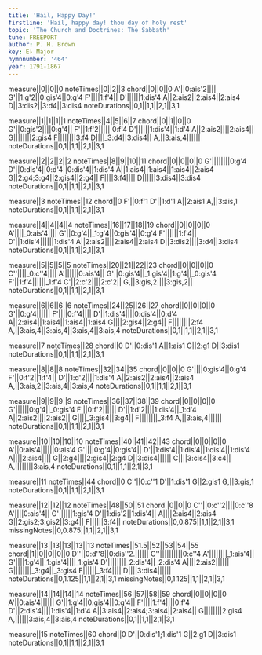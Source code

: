 ```yaml
---
title: 'Hail, Happy Day!'
firstline: 'Hail, happy day! thou day of holy rest'
topic: 'The Church and Doctrines: The Sabbath'
tune: FREEPORT
author: P. H. Brown
key: E♭ Major
hymnnumber: '464'
year: 1791-1867
---
```

measure||0||0||0
noteTimes||0||2||3
chord||0||0||0
A'||0:ais'2||||
G'||1:g'2||0:gis'4||0:g'4
F'||||1:f'4||
D'||||||1:dis'4
A||2:ais2||2:ais4||2:ais4
D||3:dis2||3:d4||3:dis4
noteDurations||0,1||1,1||2,1||3,1

measure||1||1||1||1
noteTimes||4||5||6||7
chord||0||1||0||0
G'||0:gis'2||||0:g'4||
F'||1:f'2||||||0:f'4
D'||||||1:dis'4||1:d'4
A||2:ais2||||2:ais4||
G||||||||2:gis4
F||||||||3:f4
D||||_3:d4||3:dis4||
A,||3:ais,4||||||
noteDurations||0,1||1,1||2,1||3,1

measure||2||2||2||2
noteTimes||8||9||10||11
chord||0||0||0||0
G'||||||||0:g'4
D'||0:dis'4||0:d'4||0:dis'4||1:dis'4
A||1:ais4||1:ais4||1:ais4||2:ais4
G||2:g4;3:g4||2:gis4||2:g4||
F||||3:f4||||
D||||||3:dis4||3:dis4
noteDurations||0,1||1,1||2,1||3,1

measure||3
noteTimes||12
chord||0
F'||0:f'1
D'||1:d'1
A||2:ais1
A,||3:ais,1
noteDurations||0,1||1,1||2,1||3,1

measure||4||4||4||4
noteTimes||16||17||18||19
chord||0||0||0||0
A'||||_0:ais'4||||
G'||0:g'4||_1:g'4||0:gis'4||0:g'4
F'||||||1:f'4||
D'||1:dis'4||||||1:dis'4
A||2:ais2||||2:ais4||2:ais4
D||3:dis2||||3:d4||3:dis4
noteDurations||0,1||1,1||2,1||3,1

measure||5||5||5||5
noteTimes||20||21||22||23
chord||0||0||0||0
C''||||_0:c''4||||
A'||||||0:ais'4||
G'||0:gis'4||_1:gis'4||1:g'4||_0:gis'4
F'||1:f'4||||||_1:f'4
C'||2:c'2||||2:c'2||
G,||3:gis,2||||3:gis,2||
noteDurations||0,1||1,1||2,1||3,1

measure||6||6||6||6
noteTimes||24||25||26||27
chord||0||0||0||0
G'||0:g'4||||||
F'||||0:f'4||||
D'||1:dis'4||||0:dis'4||0:d'4
A||2:ais4||1:ais4||1:ais4||1:ais4
G||||2:gis4||2:g4||
F||||||||2:f4
A,||3:ais,4||3:ais,4||3:ais,4||3:ais,4
noteDurations||0,1||1,1||2,1||3,1

measure||7
noteTimes||28
chord||0
D'||0:dis'1
A||1:ais1
G||2:g1
D||3:dis1
noteDurations||0,1||1,1||2,1||3,1

measure||8||8||8
noteTimes||32||34||35
chord||0||0||0
G'||||0:gis'4||0:g'4
F'||0:f'2||1:f'4||
D'||1:d'2||||1:dis'4
A||2:ais2||2:ais4||2:ais4
A,||3:ais,2||3:ais,4||3:ais,4
noteDurations||0,1||1,1||2,1||3,1

measure||9||9||9||9
noteTimes||36||37||38||39
chord||0||0||0||0
G'||||||0:g'4||_0:gis'4
F'||0:f'2||||||
D'||1:d'2||||1:dis'4||_1:d'4
A||2:ais2||||2:ais2||
G||||_3:gis4||3:g4||
F||||||||_3:f4
A,||3:ais,4||||||
noteDurations||0,1||1,1||2,1||3,1

measure||10||10||10||10
noteTimes||40||41||42||43
chord||0||0||0||0
A'||0:ais'4||||||0:ais'4
G'||||0:g'4||0:gis'4||
D'||1:dis'4||1:dis'4||1:dis'4||1:dis'4
A||||2:ais4||||
G||2:g4||||2:gis4||2:g4
D||3:dis4||||||
C||||3:cis4||3:c4||
A,||||||||3:ais,4
noteDurations||0,1||1,1||2,1||3,1

measure||11
noteTimes||44
chord||0
C''||0:c''1
D'||1:dis'1
G||2:gis1
G,||3:gis,1
noteDurations||0,1||1,1||2,1||3,1

measure||12||12||12
noteTimes||48||50||51
chord||0||0||0
C''||0:c''2||||0:c''8
A'||||0:ais'4||
G'||||||1:gis'4
D'||1:dis'2||1:dis'4||
A||||2:ais4||2:ais4
G||2:gis2;3:gis2||3:g4||
F||||||3:f4||
noteDurations||0,0.875||1,1||2,1||3,1
missingNotes||0,0.875||1,1||2,1||3,1

measure||13||13||13||13||13
noteTimes||51.5||52||53||54||55
chord||1||0||0||0||0
D''||0:d''8||0:dis''2.||||||
C''||||||||||0:c''4
A'||||||||_1:ais'4||
G'||||1:g'4||_1:gis'4||||_1:gis'4
D'||||||||_2:dis'4||_2:dis'4
A||||2:ais2||||||
G||||||||_3:g4||_3:gis4
F||||||_3:f4||||
D||||3:dis4||||||
noteDurations||0,1.125||1,1||2,1||3,1
missingNotes||0,1.125||1,1||2,1||3,1

measure||14||14||14||14
noteTimes||56||57||58||59
chord||0||0||0||0
A'||0:ais'4||||||
G'||1:g'4||0:gis'4||0:g'4||
F'||||1:f'4||||0:f'4
D'||2:dis'4||||1:dis'4||1:d'4
A||3:ais4||2:ais4;3:ais4||2:ais4||
G||||||||2:gis4
A,||||||3:ais,4||3:ais,4
noteDurations||0,1||1,1||2,1||3,1

measure||15
noteTimes||60
chord||0
D'||0:dis'1;1:dis'1
G||2:g1
D||3:dis1
noteDurations||0,1||1,1||2,1||3,1

